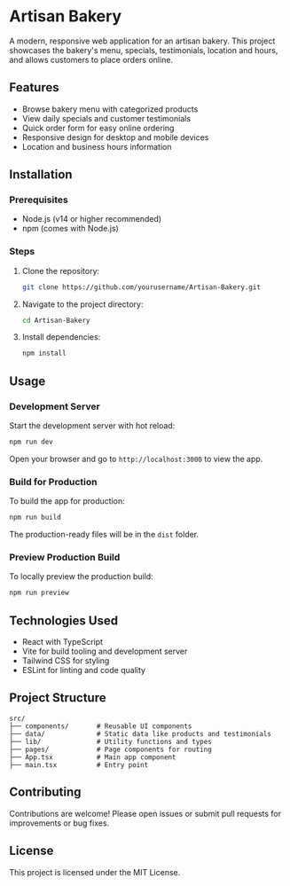 # Artisan Bakery

A modern, responsive web application for an artisan bakery. This project showcases the bakery's menu, specials, testimonials, location and hours, and allows customers to place orders online.

## Features

- Browse bakery menu with categorized products
- View daily specials and customer testimonials
- Quick order form for easy online ordering
- Responsive design for desktop and mobile devices
- Location and business hours information

## Installation

### Prerequisites

- Node.js (v14 or higher recommended)
- npm (comes with Node.js)

### Steps

1. Clone the repository:
   ```bash
   git clone https://github.com/yourusername/Artisan-Bakery.git
   ```
2. Navigate to the project directory:
   ```bash
   cd Artisan-Bakery
   ```
3. Install dependencies:
   ```bash
   npm install
   ```

## Usage

### Development Server

Start the development server with hot reload:

```bash
npm run dev
```

Open your browser and go to `http://localhost:3000` to view the app.

### Build for Production

To build the app for production:

```bash
npm run build
```

The production-ready files will be in the `dist` folder.

### Preview Production Build

To locally preview the production build:

```bash
npm run preview
```

## Technologies Used

- React with TypeScript
- Vite for build tooling and development server
- Tailwind CSS for styling
- ESLint for linting and code quality

## Project Structure

```
src/
├── components/       # Reusable UI components
├── data/             # Static data like products and testimonials
├── lib/              # Utility functions and types
├── pages/            # Page components for routing
├── App.tsx           # Main app component
├── main.tsx          # Entry point
```

## Contributing

Contributions are welcome! Please open issues or submit pull requests for improvements or bug fixes.

## License

This project is licensed under the MIT License.
